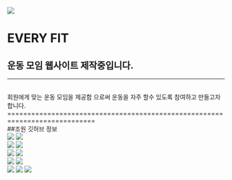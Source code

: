 <img src="https://capsule-render.vercel.app/api?type=waving&color=BDBDC8&height=150&section=header" />



# EVERY FIT

<h2> 운동 모임 웹사이트 제작중입니다.</h2>
<hr>
<br>
회원에게 맞는 운동 모임을 제공함 으로써 운동을 자주 할수 있도록 참여하고 만들고자 합니다.
============================================================================
<br>
##조원 깃허브 정보
<br>
<img src="https://github-readme-stats.vercel.app/api?username=tpfkalrrltk&show_icons=true&bg_color=00000000">
<img src="https://github-readme-stats.vercel.app/api/top-langs/?username=tpfkalrrltk&hide_progress=true">

<br>
<img src="https://github-readme-stats.vercel.app/api?username=Jelo777&show_icons=true&bg_color=00000000">
<img src="https://github-readme-stats.vercel.app/api/top-langs/?username=Jelo777&hide_progress=true">

<br>

<img src="https://github-readme-stats.vercel.app/api?username=seungseok2&show_icons=true&bg_color=00000000">
<img src="https://github-readme-stats.vercel.app/api/top-langs/?username=seungseok2&hide_progress=true">

<br>

<img src="https://github-readme-stats.vercel.app/api?username=soeun_git&show_icons=true&bg_color=00000000">
<img src="https://github-readme-stats.vercel.app/api/top-langs/?username=soeun_git&hide_progress=true">

<br>

<img src="https://github-readme-stats.vercel.app/api?username=yejishin95&show_icons=true&bg_color=00000000">
<img src="https://github-readme-stats.vercel.app/api/top-langs/?username=yejishin95&hide_progress=true">

<img src="https://capsule-render.vercel.app/api?type=waving&color=BDBDC8&height=150&section=footer" />
